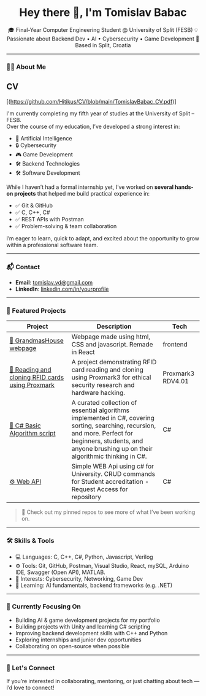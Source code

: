 <h1 align="center">Hey there 👋, I'm Tomislav Babac</h1>

<p align="center">
🎓 Final-Year Computer Engineering Student @ University of Split (FESB)  
💡 Passionate about Backend Dev • AI • Cybersecurity • Game Development  
📍 Based in Split, Croatia
</p>

---

### 🧑‍💻 About Me

## CV
[(https://github.com/Hitikus/CV/blob/main/TomislavBabac_CV.pdf)]

I'm currently completing my fifth year of studies at the University of Split – FESB.  
Over the course of my education, I’ve developed a strong interest in:

- 🧠 Artificial Intelligence  
- 🔒 Cybersecurity  
- 🎮 Game Development  
- 🛠️ Backend Technologies
- 🛠️ Software Development

While I haven’t had a formal internship yet, I’ve worked on **several hands-on projects** that helped me build practical experience in:

- ✅ Git & GitHub
- ✅ C, C++, C#
- ✅ REST APIs with Postman
- ✅ Problem-solving & team collaboration

I’m eager to learn, quick to adapt, and excited about the opportunity to grow within a professional software team.

---

### 📬 Contact

- **Email**: [tomislav.vd@gmail.com](mailto:tomislav.vd@gmail.com)  
- **LinkedIn**: [linkedin.com/in/yourprofile](https://linkedin.com/in/yourprofile)  

---

### 🚀 Featured Projects

| Project | Description | Tech |
|--------|-------------|------|
| [🏡 GrandmasHouse webpage]([https://hitikus.github.io/GrandmasHouse.github.io/](https://github.com/Hitikus/GrandmasHouse.github.io)) | Webpage made using html, CSS and javascript. Remade in React | frontend
| [🔐 Reading and cloning RFID cards using Proxmark]() | A project demonstrating RFID card reading and cloning using Proxmark3 for ethical security research and hardware hacking.| Proxmark3 RDV4.01
| [🧠 C# Basic Algorithm script](https://github.com/Hitikus/CSharpAlgorithmScript) | A curated collection of essential algorithms implemented in C#, covering sorting, searching, recursion, and more. Perfect for beginners, students, and anyone brushing up on their algorithmic thinking in C#. | C#
| [⚙️ Web API ](https://github.com/YOURUSERNAME/backend-api-demo) | Simple WEB Api using c# for University. CRUD commands for Student accreditation - Request Access for repository| C#

> 📌 Check out my pinned repos to see more of what I’ve been working on.

---

### 🛠️ Skills & Tools

- 💻 Languages: C, C++, C#, Python, Javascript, Verilog  
- ⚙️ Tools: Git, GitHub, Postman, Visual Studio,  React, mySQL, Arduino IDE, Swagger (Open API), MATLAB.  
- 🔐 Interests: Cybersecurity, Networking, Game Dev  
- 🧠 Learning: AI fundamentals, backend frameworks (e.g. .NET)



---

### 🎯 Currently Focusing On

- Building AI & game development projects for my portfolio
- Building projects with Unity and learning C# scripting
- Improving backend development skills with C++ and Python  
- Exploring internships and junior dev opportunities  
- Collaborating on open-source when possible

---

### 🙌 Let's Connect

If you’re interested in collaborating, mentoring, or just chatting about tech — I’d love to connect!


